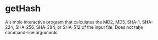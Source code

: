 # getHash

A simple interactive program that calculates the MD2, MD5, SHA-1, SHA-224, SHA-256, SHA-384, or SHA-512 of the input file. Does not take command-line arguments.
